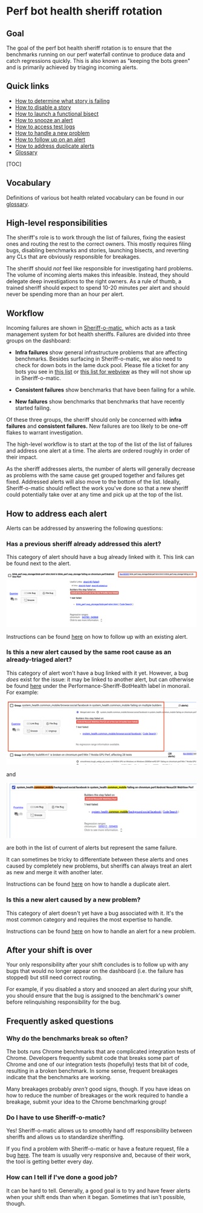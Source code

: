 # Perf bot health sheriff rotation

## Goal

The goal of the perf bot health sheriff rotation is to ensure that the benchmarks running on our perf waterfall continue to produce data and catch regressions quickly. This is also known as "keeping the bots green" and is primarily achieved by triaging incoming alerts.

## Quick links

* [How to determine what story is failing](https://chromium.googlesource.com/chromium/src/+/master/docs/speed/bot_health_sheriffing/what_test_is_failing.md)
* [How to disable a story](https://chromium.googlesource.com/chromium/src/+/master/docs/speed/bot_health_sheriffing/how_to_disable_a_story.md)
* [How to launch a functional bisect](https://chromium.googlesource.com/chromium/src/+/master/docs/speed/bot_health_sheriffing/how_to_launch_a_functional_bisect.md)
* [How to snooze an alert](https://chromium.googlesource.com/chromium/src/+/master/docs/speed/bot_health_sheriffing/how_to_snooze_an_alert.md)
* [How to access test logs](https://chromium.googlesource.com/chromium/src/+/master/docs/speed/bot_health_sheriffing/how_to_access_test_logs.md)
* [How to handle a new problem](https://chromium.googlesource.com/chromium/src/+/master/docs/speed/bot_health_sheriffing/how_to_handle_a_new_problem.md)
* [How to follow up on an alert](https://chromium.googlesource.com/chromium/src/+/master/docs/speed/bot_health_sheriffing/how_to_follow_up_on_an_alert.md)
* [How to address duplicate alerts](https://chromium.googlesource.com/chromium/src/+/master/docs/speed/bot_health_sheriffing/how_to_address_duplicate_alerts.md)
* [Glossary](https://chromium.googlesource.com/chromium/src/+/master/docs/speed/bot_health_sheriffing/glossary.md)

[TOC]

## Vocabulary

Definitions of various bot health related vocabulary can be found in our [glossary](https://chromium.googlesource.com/chromium/src/+/master/docs/speed/bot_health_sheriffing/glossary.md).

## High-level responsibilities

The sheriff's role is to work through the list of failures, fixing the easiest ones and routing the  rest to the correct owners. This mostly requires filing bugs, disabling benchmarks and stories, launching bisects, and reverting any CLs that are obviously responsible for breakages.

The sheriff should *not* feel like responsible for investigating hard problems. The volume of incoming alerts makes this infeasible. Instead, they should delegate deep investigations to the right owners. As a rule of thumb, a trained sheriff should expect to spend 10-20 minutes per alert and should never be spending more than an hour per alert.

## Workflow

Incoming failures are shown in [Sheriff-o-matic](https://sheriff-o-matic.appspot.com/chromium.perf), which acts as a task management system for bot health sheriffs. Failures are divided into three groups on the dashboard:

* **Infra failures** show general infrastructure problems that are affecting benchmarks.  Besides surfacing in Sheriff-o-matic, we also need to check for down bots in the lame duck pool.  Please file a ticket for any bots you see in [this list](https://chrome-swarming.appspot.com/botlist?c=id&c=os&c=task&c=status&c=os&c=task&c=status&c=pool&f=status%3Adead&f=pool%3Achrome.tests.perf&l=100&q=pool%3Achrome.tests.perf&s=id%3Aasc) or [this list for webview](https://chrome-swarming.appspot.com/botlist?c=id&c=os&c=task&c=status&c=os&c=task&c=status&c=pool&f=status%3Adead&f=pool%3Achrome.tests.perf-webview&l=100&q=pool%3Achrome.tests.perf&s=id%3Aasc) as they will not show up in Sheriff-o-matic.

* **Consistent failures** show benchmarks that have been failing for a while.

* **New failures** show benchmarks that benchmarks that have recently started failing.

Of these three groups, the sheriff should only be concerned with **infra failures** and **consistent failures.** New failures are too likely to be one-off flakes to warrant investigation.

The high-level workflow is to start at the top of the list of the list of failures and address one alert at a time. The alerts are ordered roughly in order of their impact.

As the sheriff addresses alerts, the number of alerts will generally decrease as problems with the same cause get grouped together and failures get fixed. Addressed alerts will also move to the bottom of the list. Ideally, Sheriff-o-matic should reflect the work you've done so that a new sheriff could potentially take over at any time and pick up at the top of the list.

## How to address each alert

Alerts can be addressed by answering the following questions:

### Has a previous sheriff already addressed this alert?

This category of alert should have a bug already linked with it. This link can be found next to the alert.

![A link to a bug from a Sheriff-o-matic alert](images/som_alert_bug.png)

Instructions can be found [here](https://chromium.googlesource.com/chromium/src/+/master/docs/speed/bot_health_sheriffing/how_to_follow_up_on_an_alert.md) on how to follow up with an existing alert.

### Is this a new alert caused by the same root cause as an already-triaged alert?

This category of alert won't have a bug linked with it yet. However, a bug *does* exist for the issue: it may be linked to another alert, but can otherwise be found [here](https://bugs.chromium.org/p/chromium/issues/list?can=2&q=label:Performance-Sheriff-BotHealth&sort=pri&colspec=ID%20Pri%20M%20Stars%20ReleaseBlock%20Component%20Status%20Owner%20Summary%20OS%20Modified) under the Performance-Sheriff-BotHealth label in monorail. For example:

![A link to an alert group in Sheriff-o-matic](images/som_first_alert.png)

and

![A link to a duplicate alert in Sheriff-o-matic](images/som_duplicate_alert.png)

are both in the list of current of alerts but represent the same failure.

It can sometimes be tricky to differentiate between these alerts and ones caused by completely new problems, but sheriffs can always treat an alert as new and merge it with another later.

Instructions can be found [here](https://chromium.googlesource.com/chromium/src/+/master/docs/speed/bot_health_sheriffing/how_to_address_duplicate_alerts.md) on how to handle a duplicate alert.

### Is this a new alert caused by a new problem?

This category of alert doesn't yet have a bug associated with it. It's the most common category and requires the most expertise to handle.

Instructions can be found [here](https://chromium.googlesource.com/chromium/src/+/master/docs/speed/bot_health_sheriffing/how_to_handle_a_new_problem.md) on how to handle an alert for a new problem.

## After your shift is over

Your only responsibility after your shift concludes is to follow up with any bugs that would no longer appear on the dashboard (i.e. the failure has stopped) but still need correct routing.

For example, if you disabled a story and snoozed an alert during your shift, you should ensure that the bug is assigned to the benchmark's owner before relinquishing responsibility for the bug.

## Frequently asked questions

### Why do the benchmarks break so often?

The bots runs Chrome benchmarks that are complicated integration tests of Chrome. Developers frequently submit code that breaks some part of Chrome and one of our integration tests (hopefully) tests that bit of code, resulting in a broken benchmark. In some sense, frequent breakages indicate that the benchmarks are working.

Many breakages probably *aren't* good signs, though. If you have ideas on how to reduce the number of breakages or the work required to handle a breakage, submit your idea to the Chrome benchmarking group!

### Do I have to use Sheriff-o-matic?

Yes! Sheriff-o-matic allows us to smoothly hand off responsibility between sheriffs and allows us to standardize sheriffing.

If you find a problem with Sheriff-o-matic or have a feature request, file a bug [here](https://bugs.chromium.org/p/chromium/issues/entry?template=Build%20Infrastructure&components=Infra%3ESheriffing%3ESheriffOMatic&labels=Pri-2,Infra-DX&cc=seanmccullough@chromium.org,martiniss@chromium.org,zhangtiff@chromium.org&comment=Problem+with+Sheriff-o-Matic). The team is usually very responsive and, because of their work, the tool is getting better every day.

### How can I tell if I've done a good job?

It can be hard to tell. Generally, a good goal is to try and have fewer alerts when your shift ends than when it began. Sometimes that isn't possible, though.
